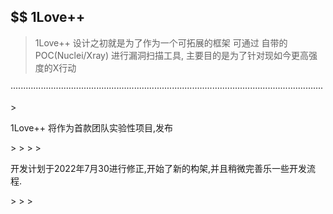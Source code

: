 ## $$ 1Love++
> 1Love++ 设计之初就是为了作为一个可拓展的框架 可通过 自带的POC(Nuclei/Xray) 进行漏洞扫描工具, 主要目的是为了针对现如今更高强度的X行动
<p> ····························································································································</p>
> <p> 1Love++ 将作为首款团队实验性项目,发布</p>
> 
> 
> 
> <p> 开发计划于2022年7月30进行修正,开始了新的构架,并且稍微完善乐一些开发流程.</p
> 
> 
> 
> 



